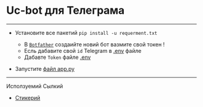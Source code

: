 # Uc-bot для Телеграма
***
* Установите все пакетий `pip install -u requerment.txt`
  * В [`Botfather`](https://t.me/@botfather) создаийте новий бот вазмите свой токен !
  * Есль дабавите свой `id` Telegram в  [.env](./.env) файле
  * Дабавте `Token` файле [.env](./.env)

* Запустите [файл app.py](./app.py)


***
Исползуемий Сылкий
  * [Стикерий](https://www.webfx.com/tools/emoji-cheat-sheet/)